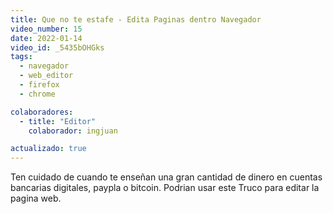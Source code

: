 ```yaml
---
title: Que no te estafe - Edita Paginas dentro Navegador
video_number: 15
date: 2022-01-14
video_id: _5435bOHGks
tags:
  - navegador
  - web_editor
  - firefox
  - chrome

colaboradores:
  - title: "Editor"
    colaborador: ingjuan

actualizado: true
---
```


Ten cuidado de cuando te enseñan una gran cantidad de dinero en cuentas bancarias digitales, paypla o bitcoin. Podrian usar este Truco para editar la pagina web.
